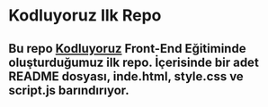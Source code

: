 # Kodluyoruz Ilk Repo
## Bu repo [Kodluyoruz](https://kodluyoruz.org) Front-End Eğitiminde oluşturduğumuz ilk repo. İçerisinde bir adet README dosyası, inde.html, style.css ve script.js barındırıyor.
